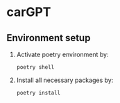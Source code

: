 # carGPT

## Environment setup

1. Activate poetry environment by:

    ```shell
    poetry shell
    ```

2. Install all necessary packages by:

    ```shell
    poetry install
    ```
